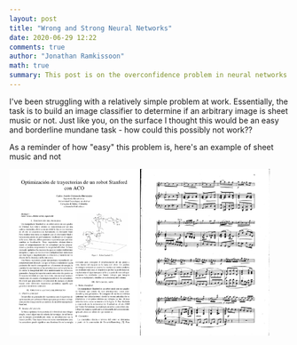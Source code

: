 ```yaml
---
layout: post
title: "Wrong and Strong Neural Networks"
date: 2020-06-29 12:22
comments: true
author: "Jonathan Ramkissoon"
math: true
summary: This post is on the overconfidence problem in neural networks
---
```


I've been struggling with a relatively simple problem at work.
Essentially, the task is to build an image classifier to determine if an arbitrary image is sheet music or not. Just like you, on the surface I thought this would be an easy and borderline mundane task - how could this possibly not work??

As a reminder of how "easy" this problem is, here's an example of sheet music and not



<p float="left">
  <img src="/assets/not-sheet-music.png" height="300">
  <img src="/assets/yes-sheet-music.jpg" height="300">
</p>

&nbsp;
